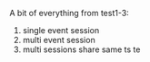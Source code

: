 
A bit of everything from test1-3:
 1) single event session
 2) multi event session
 3) multi sessions share same ts te


